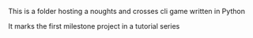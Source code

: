 <p>This is a folder hosting a noughts and crosses cli game written in Python</p>
<p>It marks the first milestone project in a tutorial series</p>
